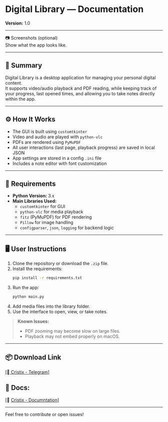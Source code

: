 # Digital Library — Documentation  
**Version:** 1.0  

---

📷 Screenshots (optional)  
Show what the app looks like.

---

## 🧠 Summary  
Digital Library is a desktop application for managing your personal digital content.  
It supports video/audio playback and PDF reading, while keeping track of your progress, last opened times, and allowing you to take notes directly within the app.

---

## ⚙️ How It Works  
- The GUI is built using `customtkinter`  
- Video and audio are played with `python-vlc`  
- PDFs are rendered using `PyMuPDF`  
- All user interactions (last page, playback progress) are saved in local JSON  
- App settings are stored in a config `.ini` file  
- Includes a note editor with font customization

---

## 💾 Requirements  

- **Python Version:** 3.x  
- **Main Libraries Used:**  
  - `customtkinter` for GUI  
  - `python-vlc` for media playback  
  - `fitz` (PyMuPDF) for PDF rendering  
  - `Pillow` for image handling  
  - `configparser`, `json`, `logging` for backend logic  

---

## 🖥️ User Instructions  

1. Clone the repository or download the `.zip` file.  
2. Install the requirements:  
   ```bash
   pip install -r requirements.txt
   ```  
3. Run the app:  
   ```bash
   python main.py
   ```  
4. Add media files into the library folder.  
5. Use the interface to open, view, or take notes.

> **Known Issues:**  
> - PDF zooming may become slow on large files.  
> - Playback may not embed properly on macOS.

---

## 📦 Download Link  
[🔗[ Cristix - Telegram](https://t.me/+Of5GxLmyg7Q1MzE0)]  

## 📘 Docs:  
[🔗 [Cristix - Documntation](https://www.notion.so/Cristix-1d3489fdc65e8064a5f4ff6df8394baa)]  

---

Feel free to contribute or open issues!
